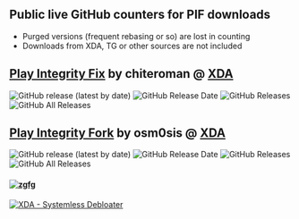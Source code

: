 ## Public live GitHub counters for PIF downloads

- Purged versions (frequent rebasing or so) are lost in counting
- Downloads from XDA, TG or other sources are not included

## [Play Integrity Fix](https://github.com/chiteroman/PlayIntegrityFork/) by chiteroman @ [XDA](https://xdaforums.com/t/module-play-integrity-fix-safetynet-fix.4607985/)

![GitHub release (latest by date)](https://img.shields.io/github/v/release/chiteroman/PlayIntegrityFix?label=Release&style=plastic) ![GitHub Release Date](https://img.shields.io/github/release-date/chiteroman/PlayIntegrityFix?label=Release%20Date&style=plastic)
![GitHub Releases](https://img.shields.io/github/downloads/chiteroman/PlayIntegrityFix/latest/total?label=Downloads%20%28Latest%20Release%29&style=plastic)
![GitHub All Releases](https://img.shields.io/github/downloads/chiteroman/PlayIntegrityFix/total?label=Total%20Downloads%20%28All%20Releases%29&style=plastic)

## [Play Integrity Fork](https://github.com/osm0sis/PlayIntegrityFork) by osm0sis @ [XDA](https://xdaforums.com/t/tools-zips-scripts-osm0sis-odds-and-ends-multiple-devices-platforms.2239421/)

![GitHub release (latest by date)](https://img.shields.io/github/v/release/osm0sis/PlayIntegrityFork?label=Release&style=plastic) ![GitHub Release Date](https://img.shields.io/github/release-date/osm0sis/PlayIntegrityFork?label=Release%20Date&style=plastic)
![GitHub Releases](https://img.shields.io/github/downloads/osm0sis/PlayIntegrityFork/latest/total?label=Downloads%20%28Latest%20Release%29&style=plastic)
![GitHub All Releases](https://img.shields.io/github/downloads/osm0sis/PlayIntegrityFork/total?label=Total%20Downloads%20%28All%20Releases%29&style=plastic)

#### <a href="https://github.com/zgfg/Etc"> <img src="https://img.shields.io/badge/Copyright _(c)_zgfg_2023-orange?logo=QuickLook&logoColor=yellow" alt="zgfg"></a>

<p align="left">
<a href="https://forum.xda-developers.com/t/magisk-module-systemless-debloater.4180083"> <img src="https://img.shields.io/badge/XDA-Systemless_Debloater-orange?logo=QuickLook&logoColor=yellow" alt="XDA - Systemless Debloater"></a>
</p>
